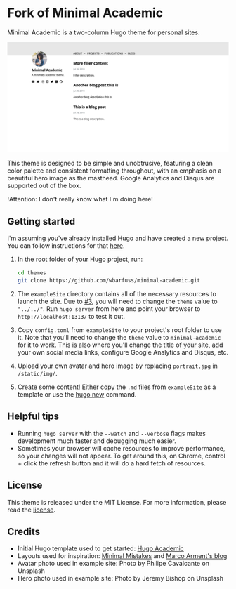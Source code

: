 # Fork of Minimal Academic

Minimal Academic is a two-column Hugo theme for personal sites. 

![Minimal Academic Theme screenshot](images/screenshot2.png)

This theme is designed to be simple and unobtrusive, featuring a clean color palette and consistent formatting throughout, with an emphasis on a beautiful hero image as the masthead. Google Analytics and Disqus are supported out of the box.

!Attention: I don't really know what I'm doing here!

## Getting started

I'm assuming you've already installed Hugo and have created a new project. You can follow instructions for that [here](https://gohugo.io/getting-started/installing/).

1. In the root folder of your Hugo project, run:

	```bash
	cd themes
	git clone https://github.com/wbarfuss/minimal-academic.git
	```

2. The `exampleSite` directory contains all of the necessary resources to launch the site. Due to [#3](/../../issues/3), you will need to change the `theme` value to `"../../"`. Run `hugo server` from here and point your browser to `http://localhost:1313/` to test it out.

3. Copy `config.toml` from `exampleSite` to your project's root folder to use it. Note that you'll need to change the `theme` value to `minimal-academic` for it to work. This is also where you'll change the title of your site, add your own social media links, configure Google Analytics and Disqus, etc.

4. Upload your own avatar and hero image by replacing `portrait.jpg` in `/static/img/`.

5. Create some content! Either copy the `.md` files from `exampleSite` as a template or use the [hugo new](https://gohugo.io/commands/hugo_new/) command.

## Helpful tips

* Running `hugo server` with the `--watch` and `--verbose` flags makes development much faster and debugging much easier.
* Sometimes your browser will cache resources to improve performance, so your changes will not appear. To get around this, on Chrome, control + click the refresh button and it will do a hard fetch of resources.

## License

This theme is released under the MIT License. For more information, please read the [license](https://github.com/jhu247/minimal-academic/blob/master/LICENSE).

## Credits

* Initial Hugo template used to get started: [Hugo Academic](https://sourcethemes.com/academic/)
* Layouts used for inspiration: [Minimal Mistakes](https://mmistakes.github.io/minimal-mistakes/) and [Marco Arment's blog](https://marco.org/)
* Avatar photo used in example site: Photo by Philipe Cavalcante on Unsplash
* Hero photo used in example site: Photo by Jeremy Bishop on Unsplash